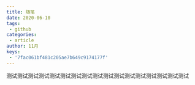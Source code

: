 ```yaml
---
title: 随笔
date: 2020-06-10
tags:
 - github 
categories:
 - article
author: 11月
keys:
 - '7fac061bf481c205ae7b649c9174177f'
---
```




测试测试测试测试测试测试测试测试测试测试测试测试测试测试测试测试测试

